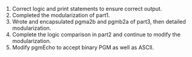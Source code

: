 1. Correct logic and print statements to ensure correct output.
2. Completed the modularization of part1.
3. Wrote and encapsulated pgma2b and pgmb2a of part3, then detailed modularization.
4. Complete the logic comparison in part2 and continue to modify the modularization.
5. Modify pgmEcho to accept binary PGM as well as ASCII.